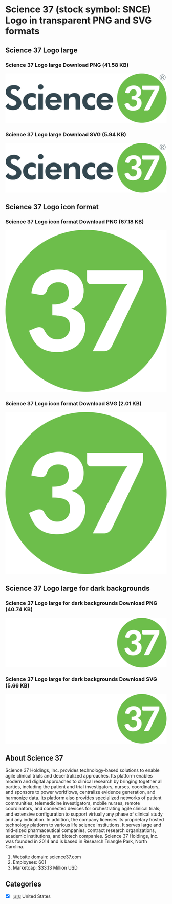 # Science 37 (stock symbol: SNCE) Logo in transparent PNG and SVG formats

## Science 37 Logo large

### Science 37 Logo large Download PNG (41.58 KB)

![Science 37 Logo large Download PNG (41.58 KB)](/img/orig/SNCE_BIG-2ca59ac9.png)

### Science 37 Logo large Download SVG (5.94 KB)

![Science 37 Logo large Download SVG (5.94 KB)](/img/orig/SNCE_BIG-ab884b7f.svg)

## Science 37 Logo icon format

### Science 37 Logo icon format Download PNG (67.18 KB)

![Science 37 Logo icon format Download PNG (67.18 KB)](/img/orig/SNCE-c71bc564.png)

### Science 37 Logo icon format Download SVG (2.01 KB)

![Science 37 Logo icon format Download SVG (2.01 KB)](/img/orig/SNCE-0f522470.svg)

## Science 37 Logo large for dark backgrounds

### Science 37 Logo large for dark backgrounds Download PNG (40.74 KB)

![Science 37 Logo large for dark backgrounds Download PNG (40.74 KB)](/img/orig/SNCE_BIG.D-7ad7d887.png)

### Science 37 Logo large for dark backgrounds Download SVG (5.66 KB)

![Science 37 Logo large for dark backgrounds Download SVG (5.66 KB)](/img/orig/SNCE_BIG.D-6dcee709.svg)

## About Science 37

Science 37 Holdings, Inc. provides technology-based solutions to enable agile clinical trials and decentralized approaches. Its platform enables modern and digital approaches to clinical research by bringing together all parties, including the patient and trial investigators, nurses, coordinators, and sponsors to power workflows, centralize evidence generation, and harmonize data. Its platform also provides specialized networks of patient communities, telemedicine investigators, mobile nurses, remote coordinators, and connected devices for orchestrating agile clinical trials; and extensive configuration to support virtually any phase of clinical study and any indication. In addition, the company licenses its proprietary hosted technology platform to various life science institutions. It serves large and mid-sized pharmaceutical companies, contract research organizations, academic institutions, and biotech companies. Science 37 Holdings, Inc. was founded in 2014 and is based in Research Triangle Park, North Carolina.

1. Website domain: science37.com
2. Employees: 601
3. Marketcap: $33.13 Million USD


## Categories
- [x] 🇺🇸 United States
